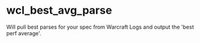 # wcl_best_avg_parse
Will pull best parses for your spec from Warcraft Logs and output the 'best perf average'.
